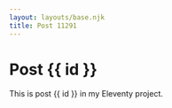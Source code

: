 ```yaml
---
layout: layouts/base.njk
title: Post 11291
---
```


# Post {{ id }}

This is post {{ id }} in my Eleventy project.
